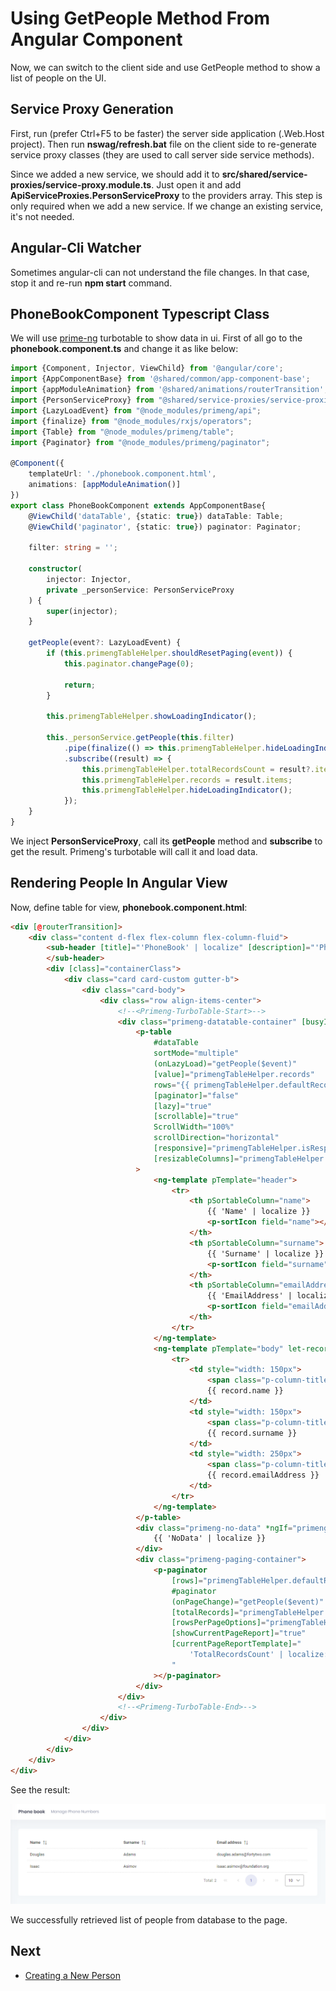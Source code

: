 # Using GetPeople Method From Angular Component

Now, we can switch to the client side and use GetPeople method to show a
list of people on the UI.

## Service Proxy Generation

First, run (prefer Ctrl+F5 to be faster) the server side application
(.Web.Host project). Then run **nswag/refresh.bat** file on the client
side to re-generate service proxy classes (they are used to call server
side service methods).

Since we added a new service, we should add it to
**src/shared/service-proxies/service-proxy.module.ts**. Just open it and
add **ApiServiceProxies.PersonServiceProxy** to the providers array.
This step is only required when we add a new service. If we change an
existing service, it's not needed.

## Angular-Cli Watcher

Sometimes angular-cli can not understand the file changes. In that case,
stop it and re-run **npm start** command.

## PhoneBookComponent Typescript Class

We will use [prime-ng](https://www.primefaces.org/primeng/) turbotable to show data in ui. First of all go to the **phonebook.component.ts** and change it as like below:

```typescript
import {Component, Injector, ViewChild} from '@angular/core';
import {AppComponentBase} from '@shared/common/app-component-base';
import {appModuleAnimation} from '@shared/animations/routerTransition';
import {PersonServiceProxy} from "@shared/service-proxies/service-proxies";
import {LazyLoadEvent} from "@node_modules/primeng/api";
import {finalize} from "@node_modules/rxjs/operators";
import {Table} from "@node_modules/primeng/table";
import {Paginator} from "@node_modules/primeng/paginator";

@Component({
    templateUrl: './phonebook.component.html',
    animations: [appModuleAnimation()]
})
export class PhoneBookComponent extends AppComponentBase{
    @ViewChild('dataTable', {static: true}) dataTable: Table;
    @ViewChild('paginator', {static: true}) paginator: Paginator;

    filter: string = '';

    constructor(
        injector: Injector,
        private _personService: PersonServiceProxy
    ) {
        super(injector);
    }

    getPeople(event?: LazyLoadEvent) {
        if (this.primengTableHelper.shouldResetPaging(event)) {
            this.paginator.changePage(0);

            return;
        }

        this.primengTableHelper.showLoadingIndicator();

        this._personService.getPeople(this.filter)
            .pipe(finalize(() => this.primengTableHelper.hideLoadingIndicator()))
            .subscribe((result) => {
                this.primengTableHelper.totalRecordsCount = result?.items?.length;
                this.primengTableHelper.records = result.items;
                this.primengTableHelper.hideLoadingIndicator();
            });
    }
}

```

We inject **PersonServiceProxy**, call its **getPeople** method and
**subscribe** to get the result. Primeng's turbotable will call it and load data.

## Rendering People In Angular View

Now, define table for view,
**phonebook.component.html**:

```html
<div [@routerTransition]>
    <div class="content d-flex flex-column flex-column-fluid">
        <sub-header [title]="'PhoneBook' | localize" [description]="'PhoneBookInfo' | localize">
        </sub-header>
        <div [class]="containerClass">
            <div class="card card-custom gutter-b">
                <div class="card-body">
                    <div class="row align-items-center">
                        <!--<Primeng-TurboTable-Start>-->
                        <div class="primeng-datatable-container" [busyIf]="primengTableHelper.isLoading">
                            <p-table
                                #dataTable
                                sortMode="multiple"
                                (onLazyLoad)="getPeople($event)"
                                [value]="primengTableHelper.records"
                                rows="{{ primengTableHelper.defaultRecordsCountPerPage }}"
                                [paginator]="false"
                                [lazy]="true"
                                [scrollable]="true"
                                ScrollWidth="100%"
                                scrollDirection="horizontal"
                                [responsive]="primengTableHelper.isResponsive"
                                [resizableColumns]="primengTableHelper.resizableColumns"
                            >
                                <ng-template pTemplate="header">
                                    <tr>
                                        <th pSortableColumn="name">
                                            {{ 'Name' | localize }}
                                            <p-sortIcon field="name"></p-sortIcon>
                                        </th>
                                        <th pSortableColumn="surname">
                                            {{ 'Surname' | localize }}
                                            <p-sortIcon field="surname"></p-sortIcon>
                                        </th>
                                        <th pSortableColumn="emailAddress">
                                            {{ 'EmailAddress' | localize }}
                                            <p-sortIcon field="emailAddress"></p-sortIcon>
                                        </th>
                                    </tr>
                                </ng-template>
                                <ng-template pTemplate="body" let-record="$implicit">
                                    <tr>
                                        <td style="width: 150px">
                                            <span class="p-column-title">{{ 'FirstName' | localize }}</span>
                                            {{ record.name }}
                                        </td>
                                        <td style="width: 150px">
                                            <span class="p-column-title">{{ 'Surname' | localize }}</span>
                                            {{ record.surname }}
                                        </td>
                                        <td style="width: 250px">
                                            <span class="p-column-title">{{ 'EmailAddress' | localize }}</span>
                                            {{ record.emailAddress }}
                                        </td>
                                    </tr>
                                </ng-template>
                            </p-table>
                            <div class="primeng-no-data" *ngIf="primengTableHelper.totalRecordsCount == 0">
                                {{ 'NoData' | localize }}
                            </div>
                            <div class="primeng-paging-container">
                                <p-paginator
                                    [rows]="primengTableHelper.defaultRecordsCountPerPage"
                                    #paginator
                                    (onPageChange)="getPeople($event)"
                                    [totalRecords]="primengTableHelper.totalRecordsCount"
                                    [rowsPerPageOptions]="primengTableHelper.predefinedRecordsCountPerPage"
                                    [showCurrentPageReport]="true"
                                    [currentPageReportTemplate]="
                                        'TotalRecordsCount' | localize: primengTableHelper.totalRecordsCount
                                    "
                                ></p-paginator>
                            </div>
                        </div>
                        <!--<Primeng-TurboTable-End>-->
                    </div>
                </div>
            </div>
        </div>
    </div>
</div>

```
See the result:

<img src="images/phonebook-people-view-angular-2.png" alt="Phonebook peoples" class="img-thumbnail" />

We successfully retrieved list of people from database to the page.

## Next

- [Creating a New Person](Developing-Step-By-Step-Angular-Creating-New-Person)